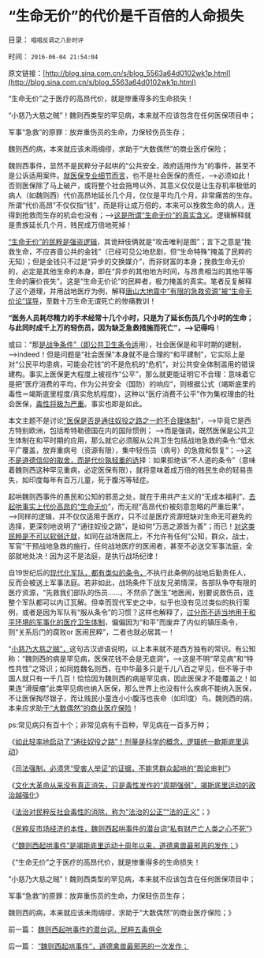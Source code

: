 # “生命无价”的代价是千百倍的人命损失

目录： `唱唱反调之八卦时评` 

时间： `2016-06-04 21:54:04` 

原文链接：[http://blog.sina.com.cn/s/blog_5563a64d0102wk1p.html](http://blog.sina.com.cn/s/blog_5563a64d0102wk1p.html)

“生命无价”之于医疗的高昂代价，就是惨重得多的生命损失！

“小慈乃大慈之贼”！魏则西类型的罕见病，本来就不应该包含在任何医保项目中；

军事“急救”的原罪：放弃重伤员的生命，力保轻伤员生存；

魏则西的病，本来就应该未雨绸缪，求助于“大数偶然”的商业医疗保险；

魏则西事件，显然不是民粹分子起哄的“公共安全，政府适用作为”的事件，甚至不是公诉适用案件。[就医保专业细节而言](../../../2016/5/20/混淆着“医疗vs医保”民粹运动，钟南山等公立法团的自私.md)，也不是社会医保的责任，——>必须如此！否则医保除了马上破产，或将整个社会拖垮以外，其意义仅仅是让生存机率极低的病人（如魏则西）代价高昂地延长几个月，仅仅是平均几个月，非常痛苦的生存。所谓“代价高昂”不仅仅指“钱”，而是将让成万倍的，本来可以挽救生命的病人，连得到抢救而生存的机会也没有；——>[这是所谓“生命无价”的真实含义](../../../2010/7/17/中国医保能否捍卫儿童生命价值？.md)。逻辑解释就是贵族延长几个月，贱民成万倍地死掉！

[“生命无价”的民粹是强盗逻辑](../../../2010/7/16/传统文化伦理道德的经济劫持.md)，其诡辩伎俩就是“攻击唯利是图”；言下之意是“挽救生命，不应吝啬公共的金钱”（已经可见公地悲剧，但“生命特殊”掩盖了民粹的无知）；但是金钱只不过是“异步的交换媒介”，而非财富的本身；挽救生命无价的，必定是其他生命的本身，即在“异步的其他地方时间，与昂贵相当的其他平等生命的廉价丧失”。这是“生命无价论”的民粹者，极力掩盖的真实。笔者反复解释了这个道理，并用战地医疗为例，解释[唐山大地震中“有限的急救资源”被“生命无价论”误导](../../../2010/7/14/生命健康皆有价；医改不能为了“看病难看病贵”.md)，至数十万生命无谓死亡的惨痛教训！

**“医务人员耗尽精力的手术经常十几个小时，只是为了延长伤员几个小时的生命；与此同时成千上万的轻伤员，因为缺乏急救措施而死亡”，——>记得吗**！

或曰：“那[是战争条件”（即公共卫生条令适](../../../2016/5/21/医疗不是公共卫生；公共卫生的本质是“国防，军队”；.md)用），社会医保是和平时期的建制，——>indeed！但是问题是“社会医保”本身就不是合理的“和平建制”，它实际上是对“公民平均患病，可能会花钱”的不是危机的“危机”，对公共安全体制滥用的错误建构。事实上医保更大程度上被视作“公平”，那么就更能证明它不合理：意味着它是把“医疗消费的平均，作为公共安全（国防）的响应”，则根据公式（竭斯底里的毒性＝竭斯底里程度/真实危机程度），这种以“医疗消费不公平”作为集权理由的社会医保，[毒性将极为严重](../../../2016/5/31/衡量民粹大革命的社会毒性的科学公式.md)。事实也即是如此。

本文主题不是讨论[“医保是否是通往奴役之路之一的不合理体制](../../../2012/2/5/社会保险缴费就是个人所得税，福利经济学是大忽悠.md)”，——>毕竟它是西方特别欧洲，包括希特勒德国在内的国际惯例；
——>而是强调，既然医保是公共卫生体制在和平时期的应用，那么就它必须服从公共卫生包括战地急救的条令:“低水平广覆盖，放弃重病号（资源有限），集中轻伤员（病号）的急救和恢复”；——>[这不是道德信仰的取舍，而是代价孰轻重的选](../../../2014/7/17/why“公立医疗，免费医疗，生命无价”都是传统的反人类情结？.md)择：如果拒绝该“不人道的条令”（意味着魏则西这种罕见重病，必定医保有限），就将意味着成万倍的贱民生命的轻易丧失，如印度每年有百万儿童，死于腹泻等轻症。

起哄魏则西事件的愚民和公知的邪恶之处，就在于用共产主义的“无成本福利”，[去起哄事实上代价高昂的“生命无价](../../../2012/9/1/“生命无价”的成本敞口让公共医疗归于“通往奴役之路”.md)”，而无视“高昂代价被刻意忽略的严重后果”，——>同样的逻辑，并不仅仅适用于医疗，只不过是医疗资源短缺对生命无可避免的选择，更深刻地说明了“通往奴役之路”，是如何“万恶之源皆为善”；而已！[对这类民粹是不可以软弱迁就](../../../2010/7/20/“市场经济去特权化”即“对公有制去期望化”.md)，如同在战场医院上，不允许有任何“公知，群众，战士，军官”干预战地急救的施行，任何战地医疗的医闹者，甚至不必送交军事法庭，全部就地处决！因为这不是法庭，是执行战场纪律！

自19世纪后的[现代化军队，都有类似的条令，](../../../2016/5/24/公共卫生是真正国防意义的常备军；.md)不执行此条例的战地后勤责任人，反而会被送上军事法庭。若非如此，战场条件下战友兄弟情深，各部队争夺有限的医疗资源，“先救我们部队的伤员……，不然杀了医生”地医闹，别要说救伤员，连整个军队都可以内讧瓦解。但幸而现代军史之中，似乎也没有见过类似的执行案例，或者是因为军队有“服从条令”的习惯？这样也解释了，[过分而不适当地用于和平环境的军事化的医疗卫生体制](../../../2016/5/22/斯大林体制将“医疗，医保，公共卫生”混为一谈；.md)，偏偏因为“和平”而废弃了内似的镇压条令，则“关系后门的腐败or
医闹民粹”，二者也就必居其一！

“[小慈乃大慈之贼”，](../../../2010/7/16/生命无价是乌托邦，令中国医患三方精疲力竭怨气冲天.md)这句古汉谚语说明，以上本来就不是西方独有的常识。有公知称：“魏则西的病是罕见病，医保花钱不会是无底洞”，——>这是不明“罕见病”和“特性共性”之常识；如同姓魏名则西，在中华最多只是千儿八百之罕见，但不等于中国人就只有一千几百！恰恰因为魏则西的病是罕见病，因此医保才不能覆盖之！如果连“滑膜瘤”此类罕见病也纳入医保，那么世界上也没有什么疾病不能纳入医保，不让医保掏尽银子，而让贱民小童连小小腹泻也丧命（如印度）鸟。魏则西的病，本来应求助[于“大数偶然”的商业医疗保险](../../../2010/7/21/“看病难看病贵”是永恒的抱怨;.md)！

ps:常见病只有百十个；非常见病有千百种，罕见病在一百多万种；

《[如此轻率地启动了“通往奴役之路”！剂量是科学的概念，逻辑统一歇斯底里运动](../../../2016/5/29/竭斯底里！如此轻率地启动了“通往极权之路”！.md)》

《[司法强制，必须凭“受害人举证”的证据，不能凭群众起哄的“舆论审判”](../../../2016/5/30/司法强制，必须凭“受害人举证”，不能凭“舆论审判”.md)》

《[文化大革命从来没有真正消失，只是毒性发作的“周期强弱”，竭斯底里运动的政治越强化](../../../2016/5/31/衡量民粹大革命的社会毒性的科学公式.md)》

《[法治对民粹反社会毒性的消除，称为“法治的公正”“法的正义”](../../../2016/6/1/法治对民粹反社会毒性的消除，即是“法的正义”.md)；》

《[民粹反市场经济的本性，魏则西起哄事件的潜台词“私有财产亡人类之心不死”](../../../2016/6/2/“敌对意识形态”反对魏则西事件中的民粹起哄.md)》

《[“魏则西起哄事件”是竭斯底里运动十周年以来，道德禽兽最邪恶的发作；](../../../2016/6/3/“魏则西起哄事件”，道德禽兽最邪恶的一次发作；.md)》

《“生命无价”之于医疗的高昂代价，就是惨重得多的生命损失！

“小慈乃大慈之贼”！魏则西类型的罕见病，本来就不应该包含在任何医保项目中；

军事“急救”的原罪：放弃重伤员的生命，力保轻伤员生存；

魏则西的病，本来就应该未雨绸缪，求助于“大数偶然”的商业医疗保险；》

前一篇： [魏则西起哄事件的潜台词，民粹五毒俱全](../../../2016/6/5/魏则西起哄事件的潜台词，民粹五毒俱全.md)

后一篇： [“魏则西起哄事件”，道德禽兽最邪恶的一次发作；](../../../2016/6/3/“魏则西起哄事件”，道德禽兽最邪恶的一次发作；.md)

